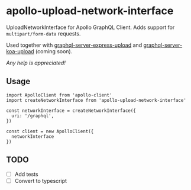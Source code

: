# apollo-upload-network-interface

UploadNetworkInterface for Apollo GraphQL Client. Adds support for `multipart/form-data` requests.

Used together with [graphql-server-express-upload](https://github.com/HriBB/graphql-server-express-upload) and [graphql-server-koa-upload](https://github.com/HriBB/graphql-server-koa-upload) (coming soon).

_Any help is appreciated!_

## Usage

```
import ApolloClient from 'apollo-client'
import createNetworkInterface from 'apollo-upload-network-interface'

const networkInterface = createNetworkInterface({
  uri: '/graphql',
})

const client = new ApolloClient({
  networkInterface
})
```

## TODO

- [ ] Add tests
- [ ] Convert to typescript
